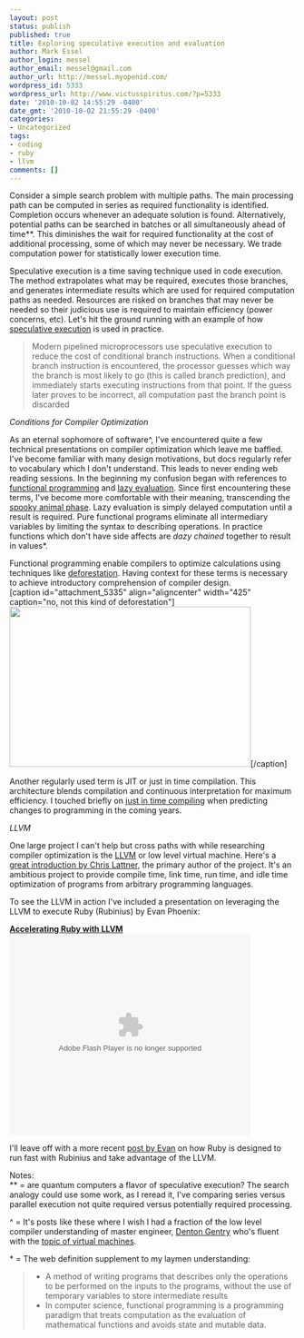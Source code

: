 ```yaml
---
layout: post
status: publish
published: true
title: Exploring speculative execution and evaluation
author: Mark Essel
author_login: messel
author_email: messel@gmail.com
author_url: http://messel.myopenid.com/
wordpress_id: 5333
wordpress_url: http://www.victusspiritus.com/?p=5333
date: '2010-10-02 14:55:29 -0400'
date_gmt: '2010-10-02 21:55:29 -0400'
categories:
- Uncategorized
tags:
- coding
- ruby
- llvm
comments: []
---
```

<p>Consider a simple search problem with multiple paths. The main processing path can be computed in series as required functionality is identified. Completion occurs whenever an adequate solution is found. Alternatively, potential paths can be searched in batches or all simultaneously ahead of time**. This diminishes the wait for required functionality at the cost of additional processing, some of which may never be necessary. We trade computation power for statistically lower execution time.</p>
<p>Speculative execution is a time saving technique used in code execution. The method extrapolates what may be required, executes those branches, and generates intermediate results which are used for required computation paths as needed. Resources are risked on branches that may never be needed so their judicious use is required to maintain efficiency (power concerns, etc). Let's hit the ground running with an example of how <a href="http://en.m.wikipedia.org/wiki/Speculative_execution">speculative execution</a> is used in practice. </p>
<blockquote><p>
Modern pipelined microprocessors use speculative execution to reduce the cost of conditional branch instructions. When a conditional branch instruction is encountered, the processor guesses which way the branch is most likely to go (this is called branch prediction), and immediately starts executing instructions from that point. If the guess later proves to be incorrect, all computation past the branch point is discarded
</p></blockquote>
<p><i>Conditions for Compiler Optimization</i></p>
<p>As an eternal sophomore of software^, I've encountered quite a few technical presentations on compiler optimization which leave me baffled. I've become familiar with many design motivations, but docs regularly refer to vocabulary which I don't understand. This leads to never ending web reading sessions. In the beginning my confusion began with references to <a href="http://en.wikipedia.org/wiki/Functional_programming">functional programming</a> and <a href="http://en.wikipedia.org/wiki/Lazy_evaluation">lazy evaluation</a>. Since first encountering these terms, I've become more comfortable with their meaning, transcending the <a href="http://victusfate.github.io/victusspiritus/uncategorized/2010/02/08/each-time-i-get-my-hands-dirty-i-learn/">spooky animal phase</a>. Lazy evaluation is simply delayed computation until a result is required. Pure functional programs eliminate all intermediary variables by limiting the syntax to describing operations. In practice functions which don't have side affects are <em>dazy chained</em> together to result in values*.</p>
<p>Functional programming enable compilers to optimize calculations using techniques like <a href="http://en.wikipedia.org/wiki/Deforestation_(computer_science)">deforestation</a>. Having context for these terms is necessary to achieve introductory comprehension of compiler design.<br />
[caption id="attachment_5335" align="aligncenter" width="425" caption="no, not this kind of deforestation"]<a href="{{ site.url }}/assets/2010/10/deforestation-tree-removal.jpg"><img class="size-full wp-image-5335" title="deforestation-tree-removal" src="{{ site.url }}/assets/2010/10/deforestation-tree-removal.jpg" alt="" width="425" height="282" /></a>[/caption]</p>
<p>Another regularly used term is JIT or just in time compilation. This architecture blends compilation and continuous interpretation for maximum efficiency. I touched briefly on <a href="http://victusfate.github.io/victusspiritus/uncategorized/2010/04/03/ideal-coding-easy-to-pickup-yet-abundant-in-function/">just in time compiling</a> when predicting changes to programming in the coming years. </p>
<p><i>LLVM</i></p>
<p>One large project I can't help but cross paths with while researching compiler optimization is the <a href="http://llvm.org/docs/">LLVM</a> or low level virtual machine. Here's a <a href="http://llvm.org/pubs/2008-10-04-ACAT-LLVM-Intro.html">great introduction by Chris Lattner</a>, the primary author of the project. It's an ambitious project to provide compile time, link time, run time, and idle time optimization of programs from arbitrary programming languages.</p>
<p>To see the LLVM in action I've included a presentation on leveraging the LLVM to execute Ruby (Rubinius) by Evan Phoenix:</p>
<div id="__ss_2148169" style="width: 425px;"><strong><a title="Accelerating Ruby with LLVM" href="http://www.slideshare.net/evanphx/accelerating-ruby-with-llvm">Accelerating Ruby with LLVM</a></strong><object id="__sse2148169" classid="clsid:d27cdb6e-ae6d-11cf-96b8-444553540000" width="425" height="355" codebase="http://download.macromedia.com/pub/shockwave/cabs/flash/swflash.cab#version=6,0,40,0"><param name="allowFullScreen" value="true" /><param name="allowScriptAccess" value="always" /><param name="src" value="http://static.slidesharecdn.com/swf/ssplayer2.swf?doc=llvmdevmeeting2-091006203334-phpapp01&amp;stripped_title=accelerating-ruby-with-llvm&amp;userName=evanphx" /><param name="name" value="__sse2148169" /><param name="allowfullscreen" value="true" /><embed id="__sse2148169" type="application/x-shockwave-flash" width="425" height="355" src="http://static.slidesharecdn.com/swf/ssplayer2.swf?doc=llvmdevmeeting2-091006203334-phpapp01&amp;stripped_title=accelerating-ruby-with-llvm&amp;userName=evanphx" name="__sse2148169" allowscriptaccess="always" allowfullscreen="true"></embed></object>
</div>
<p>I'll leave off with a more recent <a href="http://www.engineyard.com/blog/2010/making-ruby-fast-the-rubinius-jit/">post by Evan</a> on how Ruby is designed to run fast with Rubinius and take advantage of the LLVM.</p>
<p>Notes:<br />
** = are quantum computers a flavor of speculative execution? The search analogy could use some work, as I reread it, I've comparing series versus parallel execution not quite required versus potentially required processing.</p>
<p>^ = It's posts like these where I wish I had a fraction of the low level compiler understanding of master engineer, <a href="http://codingrelic.geekhold.com/">Denton Gentry</a> who's fluent with the <a href="http://codingrelic.geekhold.com/2010/07/virtual-instruction-sets-opcode.html">topic of virtual machines</a>.</p>
<p>* = The web definition supplement to my laymen understanding:</p>
<blockquote>
<ul>
<li>A method of writing programs that describes only the operations to be performed on the inputs to the programs, without the use of temporary variables to store intermediate results</li>
<li>In computer science, functional programming is a programming paradigm that treats computation as the evaluation of mathematical functions and avoids state and mutable data.</li>
</ul>
</blockquote>
